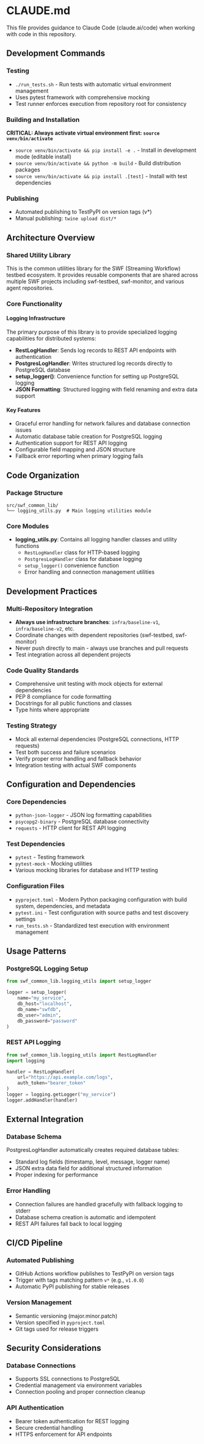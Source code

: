 # CLAUDE.md

This file provides guidance to Claude Code (claude.ai/code) when working with code in this repository.

## Development Commands

### Testing
- `./run_tests.sh` - Run tests with automatic virtual environment management
- Uses pytest framework with comprehensive mocking
- Test runner enforces execution from repository root for consistency

### Building and Installation
**CRITICAL: Always activate virtual environment first: `source venv/bin/activate`**
- `source venv/bin/activate && pip install -e .` - Install in development mode (editable install)
- `source venv/bin/activate && python -m build` - Build distribution packages
- `source venv/bin/activate && pip install .[test]` - Install with test dependencies

### Publishing
- Automated publishing to TestPyPI on version tags (v*)
- Manual publishing: `twine upload dist/*`

## Architecture Overview

### Shared Utility Library
This is the common utilities library for the SWF (Streaming Workflow) testbed ecosystem. It provides reusable components that are shared across multiple SWF projects including swf-testbed, swf-monitor, and various agent repositories.

### Core Functionality

#### Logging Infrastructure
The primary purpose of this library is to provide specialized logging capabilities for distributed systems:

- **RestLogHandler**: Sends log records to REST API endpoints with authentication
- **PostgresLogHandler**: Writes structured log records directly to PostgreSQL database  
- **setup_logger()**: Convenience function for setting up PostgreSQL logging
- **JSON Formatting**: Structured logging with field renaming and extra data support

#### Key Features
- Graceful error handling for network failures and database connection issues
- Automatic database table creation for PostgreSQL logging
- Authentication support for REST API logging
- Configurable field mapping and JSON structure
- Fallback error reporting when primary logging fails

## Code Organization

### Package Structure
```
src/swf_common_lib/
└── logging_utils.py  # Main logging utilities module
```

### Core Modules
- **logging_utils.py**: Contains all logging handler classes and utility functions
  - `RestLogHandler` class for HTTP-based logging
  - `PostgresLogHandler` class for database logging
  - `setup_logger()` convenience function
  - Error handling and connection management utilities

## Development Practices

### Multi-Repository Integration
- **Always use infrastructure branches**: `infra/baseline-v1`, `infra/baseline-v2`, etc.
- Coordinate changes with dependent repositories (swf-testbed, swf-monitor)
- Never push directly to main - always use branches and pull requests
- Test integration across all dependent projects

### Code Quality Standards
- Comprehensive unit testing with mock objects for external dependencies
- PEP 8 compliance for code formatting
- Docstrings for all public functions and classes
- Type hints where appropriate

### Testing Strategy
- Mock all external dependencies (PostgreSQL connections, HTTP requests)
- Test both success and failure scenarios
- Verify proper error handling and fallback behavior
- Integration testing with actual SWF components

## Configuration and Dependencies

### Core Dependencies
- `python-json-logger` - JSON log formatting capabilities
- `psycopg2-binary` - PostgreSQL database connectivity
- `requests` - HTTP client for REST API logging

### Test Dependencies
- `pytest` - Testing framework
- `pytest-mock` - Mocking utilities
- Various mocking libraries for database and HTTP testing

### Configuration Files
- `pyproject.toml` - Modern Python packaging configuration with build system, dependencies, and metadata
- `pytest.ini` - Test configuration with source paths and test discovery settings
- `run_tests.sh` - Standardized test execution with environment management

## Usage Patterns

### PostgreSQL Logging Setup
```python
from swf_common_lib.logging_utils import setup_logger

logger = setup_logger(
    name="my_service",
    db_host="localhost",
    db_name="swfdb", 
    db_user="admin",
    db_password="password"
)
```

### REST API Logging
```python
from swf_common_lib.logging_utils import RestLogHandler
import logging

handler = RestLogHandler(
    url="https://api.example.com/logs",
    auth_token="bearer_token"
)
logger = logging.getLogger("my_service")
logger.addHandler(handler)
```

## External Integration

### Database Schema
PostgresLogHandler automatically creates required database tables:
- Standard log fields (timestamp, level, message, logger name)
- JSON extra data field for additional structured information
- Proper indexing for performance

### Error Handling
- Connection failures are handled gracefully with fallback logging to stderr
- Database schema creation is automatic and idempotent
- REST API failures fall back to local logging

## CI/CD Pipeline

### Automated Publishing
- GitHub Actions workflow publishes to TestPyPI on version tags
- Trigger with tags matching pattern `v*` (e.g., `v1.0.0`)
- Automatic PyPI publishing for stable releases

### Version Management
- Semantic versioning (major.minor.patch)
- Version specified in `pyproject.toml`
- Git tags used for release triggers

## Security Considerations

### Database Connections
- Supports SSL connections to PostgreSQL
- Credential management via environment variables
- Connection pooling and proper connection cleanup

### API Authentication
- Bearer token authentication for REST logging
- Secure credential handling
- HTTPS enforcement for API endpoints